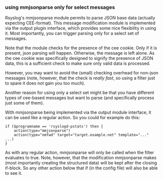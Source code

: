 ### using mmjsonparse only for select messages ###

Rsyslog's mmjsonparse module permits to parse JSON base data (actually expecting CEE-format). 
This message modification module is implemented via the output plugin interface, which provides 
some nice flexibility in using it.  Most importantly, you can trigger parsing only for a select 
set of messages.

Note that the module checks for the presence of the cee cookie.  Only if it is present, 
json parsing will happen.  Otherwise, the message is left alone.  As the cee cookie was 
specifically designed to signify the presence of JSON data, this is a sufficient check to 
make sure only valid data is processed.

However, you may want to avoid the (small) checking overhead for non-json messages (note, however, 
that the check is *really fast*, so using a filter just to spare it does not gain you too much). 

Another reason for using only a select set might be that you have different types of cee-based 
messages but want to parse (and specifically process just some of them).

With mmjsonparse being implemented via the output module interface, it can be used like a regular action. 
So you could for example do this:

    if ($programname == 'rsyslogd-pstats') then {
        action(type="mmjsonparse")
        action(type="omfwd" target="target.example.net" template="..." ...)
    }

As with any regular action, mmjsonparse will only be called when the filter evaluates to true. Note, 
however, that the modification mmjsonparse makes (most importantly creating the structured data) will 
be kept after the closing if-block. So any other action below that if (in the config file) will also 
be able to see it.
